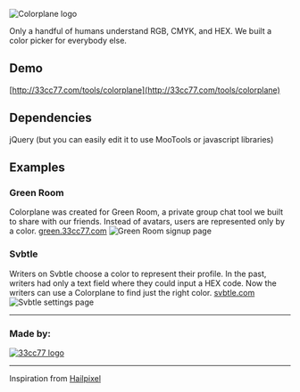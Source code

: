 ![Colorplane logo](http://33cc77.com/tools/colorplane/img/colorplane-header.png)

Only a handful of humans understand RGB, CMYK, and HEX.
We built a color picker for everybody else.

## Demo
[http://33cc77.com/tools/colorplane](http://33cc77.com/tools/colorplane)

## Dependencies
jQuery
(but you can easily edit it to use MooTools or javascript libraries)

## Examples

### Green Room
Colorplane was created for Green Room, a private group chat tool we built to share with our friends. Instead of avatars, users are represented only by a color. [green.33cc77.com](http://green.33cc77.com)
![Green Room signup page](http://33cc77.com/tools/colorplane/img/colorplane-greenroom.png)

### Svbtle
Writers on Svbtle choose a color to represent their profile. In the past, writers had only a text field where they could input a HEX code. Now the writers can use a Colorplane to find just the right color. [svbtle.com](http://svbtle.com)
![Svbtle settings page](http://33cc77.com/tools/colorplane/img/colorplane-svbtle.png)

****************************************

### Made by:
[![33cc77 logo](http://33cc77.com/tools/colorplane/img/33cc77-logo-hover.png)](http://33cc77.com)

****************************************

Inspiration from [Hailpixel](color.hailpixel.com)
